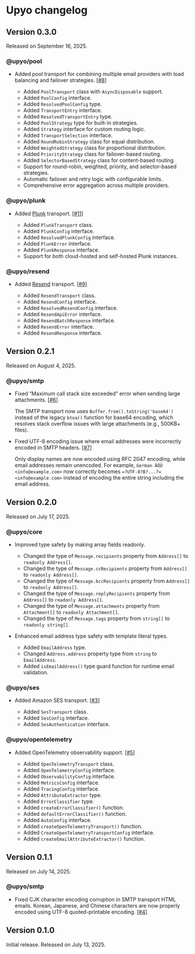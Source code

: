Upyo changelog
==============

Version 0.3.0
-------------

Released on September 16, 2025.

### @upyo/pool

 -  Added pool transport for combining multiple email providers with load
    balancing and failover strategies.  [[#8]]

     -  Added `PoolTransport` class with `AsyncDisposable` support.
     -  Added `PoolConfig` interface.
     -  Added `ResolvedPoolConfig` type.
     -  Added `TransportEntry` interface.
     -  Added `ResolvedTransportEntry` type.
     -  Added `PoolStrategy` type for built-in strategies.
     -  Added `Strategy` interface for custom routing logic.
     -  Added `TransportSelection` interface.
     -  Added `RoundRobinStrategy` class for equal distribution.
     -  Added `WeightedStrategy` class for proportional distribution.
     -  Added `PriorityStrategy` class for failover-based routing.
     -  Added `SelectorBasedStrategy` class for content-based routing.
     -  Support for round-robin, weighted, priority, and selector-based
        strategies.
     -  Automatic failover and retry logic with configurable limits.
     -  Comprehensive error aggregation across multiple providers.

[#8]: https://github.com/dahlia/upyo/issues/8

### @upyo/plunk

 -  Added [Plunk] transport.  [[#11]]

     -  Added `PlunkTransport` class.
     -  Added `PlunkConfig` interface.
     -  Added `ResolvedPlunkConfig` interface.
     -  Added `PlunkError` interface.
     -  Added `PlunkResponse` interface.
     -  Support for both cloud-hosted and self-hosted Plunk instances.

[Plunk]: https://www.useplunk.com/
[#11]: https://github.com/dahlia/upyo/issues/11

### @upyo/resend

 -  Added [Resend] transport.  [[#9]]

     -  Added `ResendTransport` class.
     -  Added `ResendConfig` interface.
     -  Added `ResolvedResendConfig` interface.
     -  Added `ResendApiError` interface.
     -  Added `ResendBatchResponse` interface.
     -  Added `ResendError` interface.
     -  Added `ResendResponse` interface.

[Resend]: https://resend.com/
[#9]: https://github.com/dahlia/upyo/issues/9


Version 0.2.1
-------------

Released on August 4, 2025.

### @upyo/smtp

 -  Fixed “Maximum call stack size exceeded” error when sending large
    attachments.  [[#6]]

    The SMTP transport now uses `Buffer.from().toString('base64')` instead of
    the legacy `btoa()` function for base64 encoding, which resolves stack
    overflow issues with large attachments (e.g., 500KB+ files).

 -  Fixed UTF-8 encoding issue where email addresses were incorrectly encoded
    in SMTP headers.  [[#7]]

    Only display names are now encoded using RFC 2047 encoding, while email
    addresses remain unencoded. For example, `German ÄÖÜ <info@example.com>`
    now correctly becomes `=?UTF-8?B?...?= <info@example.com>` instead of
    encoding the entire string including the email address.

[#6]: https://github.com/dahlia/upyo/issues/6
[#7]: https://github.com/dahlia/upyo/issues/7


Version 0.2.0
-------------

Released on July 17, 2025.

### @upyo/core

 -  Improved type safety by making array fields readonly.

     -  Changed the type of `Message.recipients` property from `Address[]` to
        `readonly Address[]`.
     -  Changed the type of `Message.ccRecipients` property from `Address[]` to
        `readonly Address[]`.
     -  Changed the type of `Message.bccRecipients` property from `Address[]` to
        `readonly Address[]`.
     -  Changed the type of `Message.replyRecipients` property from `Address[]`
        to `readonly Address[]`.
     -  Changed the type of `Message.attachments` property from `Attachment[]`
        to `readonly Attachment[]`.
     -  Changed the type of `Message.tags` property from `string[]` to
        `readonly string[]`.

 -  Enhanced email address type safety with template literal types.

     -  Added `EmailAddress` type.
     -  Changed `Address.address` property type from `string` to `EmailAddress`.
     -  Added `isEmailAddress()` type guard function for runtime email
        validation.

### @upyo/ses

 -  Added Amazon SES transport.  [[#3]]

     -  Added `SesTransport` class.
     -  Added `SesConfig` interface.
     -  Added `SesAuthentication` interface.

[#3]: https://github.com/dahlia/upyo/issues/3

### @upyo/opentelemetry

 -  Added OpenTelemetry observability support.  [[#5]]

     -  Added `OpenTelemetryTransport` class.
     -  Added `OpenTelemetryConfig` interface.
     -  Added `ObservabilityConfig` interface.
     -  Added `MetricsConfig` interface.
     -  Added `TracingConfig` interface.
     -  Added `AttributeExtractor` type.
     -  Added `ErrorClassifier` type.
     -  Added `createErrorClassifier()` function.
     -  Added `defaultErrorClassifier()` function.
     -  Added `AutoConfig` interface.
     -  Added `createOpenTelemetryTransport()` function.
     -  Added `CreateOpenTelemetryTransportConfig` interface.
     -  Added `createEmailAttributeExtractor()` function.

[#5]: https://github.com/dahlia/upyo/issues/5


Version 0.1.1
-------------

Released on July 14, 2025.

### @upyo/smtp

 -  Fixed CJK character encoding corruption in SMTP transport HTML emails.
    Korean, Japanese, and Chinese characters are now properly encoded using
    UTF-8 quoted-printable encoding.  [[#4]]

[#4]: https://github.com/dahlia/upyo/issues/4


Version 0.1.0
-------------

Initial release.  Released on July 13, 2025.
